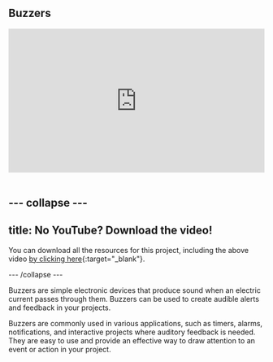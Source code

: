 ## Buzzers

<html>
  <div style="position: relative; overflow: hidden; padding-top: 56.25%;">
    <iframe style="position: absolute; top: 0; left: 0; right: 0; width: 100%; height: 100%; border: none;" src="https://www.youtube.com/embed/YgKUJDZEh28?rel=0&cc_load_policy=1" allowfullscreen allow="accelerometer; autoplay; clipboard-write; encrypted-media; gyroscope; picture-in-picture; web-share">
    </iframe>
  </div><br>
</html>

--- collapse ---
---
title: No YouTube? Download the video!
---

You can download all the resources for this project, including the above video [by clicking here](https://rpf.io/p/en/rpi-buzzer-go){:target="_blank"}. 


--- /collapse ---

Buzzers are simple electronic devices that produce sound when an electric current passes through them. Buzzers can be used to create audible alerts and feedback in your projects.

Buzzers are commonly used in various applications, such as timers, alarms, notifications, and interactive projects where auditory feedback is needed. They are easy to use and provide an effective way to draw attention to an event or action in your project.
